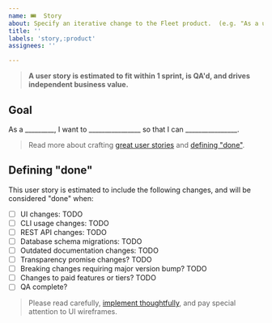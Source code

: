 ```yaml
---
name: 🎟  Story
about: Specify an iterative change to the Fleet product.  (e.g. "As a user, I want to sign in with SSO.")
title: ''
labels: 'story,:product'
assignees: ''

---
```


> **A user story is estimated to fit within 1 sprint, is QA'd, and drives independent business value.**

## Goal

<!--
| User story |
|:------------------------------------|
| As a _____________________,                             |
| I want to ___________________                           |
| so that I can ___________________.                      |

-->


As a _________, I want to ________________ so that I can ________________.

> Read more about crafting [great user stories](https://fleetdm.com/handbook/company/development-groups#drafting) and [defining "done"](https://fleetdm.com/handbook/development-groups#defining-done).

<!--  TODO: instead of these commented out goodies throughout, pull into the handbook and leave behind a link -->

<!--
### Drafting

"Drafting" is the art of defining a change and preparing it for implementation.

In the context of a product group, the DRI for defining and drafting issues for a group is the product manager, with close involvement from the designer and engineering manager.  But keep in mind that any changes we make to Fleet are a team effort, and everyone in the product group is encouraged to contribute.

> Fleet's drafting process is focused first and foremost on cire product development, but drafting can be a useful methodology for any change that benefits from planning.

#### Getting ready for development
A user story is considered "ready for development" when:
- [x] Issue created
- [ ] [Product group](https://fleetdm.com/handbook/company/product-groups) label added (e.g. `#cx`, `#mdm`)
- [ ] [Designed](https://fleetdm.com/handbook/company/why-this-way#why-do-we-use-a-wireframe-first-approach)
- [ ] [Designs reviewed](https://fleetdm.com/handbook/business-operations/ceo-handbook#calendar-audit)
- [ ] [Estimated](https://fleetdm.com/handbook/company/why-this-way#why-scrum)
- [ ] Scheduled for [development](https://fleetdm.com/handbook/company/why-this-way#why-a-three-week-cadence)

#### Writing a good user story
Good user stories are short, with clear, unambiguous language.
- What screen are they looking at?  (`As an observer on the host details page…`)
- What do they want to do? (`As an observer on the host details page, I want to run a permitted query.`) 
- Don't get hung up on the "so that I can ________" clause.  It is helpful, but optional.
- Example: "As an admin I would like to be asked for confirmation before deleting a user so that I do not accidentally delete a user."

#### Is it actually a story?
User stories are small and independently valuable.
- Is it small enough? Will this task be likely to fit in 1 sprint when estimated?
- Is it valuable enough? Will this task drive business value when released, indepenent of other tasks?


#### Providing context
User story issues contain an optional section called "Context".

This section is optional and hidden by default.  It can be included or omitted, as time allows.  As Fleet grows as an all-remote company with more asynchronous processes across timezones, we will rely on this section more and more.

Here are some examples of questions that might be helpful to answer:
- Why does this change matter more than you might think?
- What else should a contributor keep in mind when working on this change?
- Why create this user story?  Why should Fleet work on it?
- Why now?  Why prioritize this user story today?
- What is the business case?  How does this contribute to reaching Fleet's strategic goals?
- What's the problem?
- What is the current situation? Why does the current situation hurt?
- Who are the affected users?
- What are they doing right now to resolve this issue? Why is this so bad?

These questions are helpful for the product team when considering what to prioritize.  (The act of writing the answers is a lot of the value!)  But these answers can also be helpful when users or contributors (including our future selves) have questions about how best to estimate, iterate, or refine.



#### Defining "done"
The "definition of done" in a user story is written by the product manager, but the designer, engineering manager, developers, and quality assurance lead are all invited to contribute, and the accuracy and "release-ability" of an estimated user story is a team effort for everyone in the product group.

Things to consider when writing the "definition of done" for a user story:
- **Design changes** Does this story include changes to the user interface, or to how the CLI is used?  If so, those designs [will need to reviewed and revised](https://fleetdm.com/handbook/company/why-this-way#why-do-we-use-a-wireframe-first-approach) prior to estimation and before code is written.
- **Database schema migrations** Does this story require changes to the database schema and need schema migrations?  If so, those migrations will need to be written as part of the changes, and additional quality assurance will be required.
- **Out-of-date docs** How should [Fleet's documentation](https://fleetdm.com/docs) and [articles](https://fleetdm.com/articles) be updated to reflect the changes included in this user story?
  - **REST API** If the Fleet API is changing, then the [REST API docs](https://fleetdm.com/docs/using-fleet/rest-api) will need to be updated.
  - **Configuration changes** If this user story includes any changes to the way Fleet is configured, then the server configuration reference will need to be updated.
  - **Telemetry schema** If osquery-compatible tables are changing as part of this user story, then the [telemetry data model reference](https://fleetdm.com/tables) will need to be updated.
  - **Other content** What keywords should we [search for](https://github.com/fleetdm/fleet/search?q=path%3A%2Fdocs%2F+path%3A%2Farticles%2F+path%3A%2Fschema+sso&type=) to locate doc pages and articles that need updates?  List these and any other aspects/gotchas the product group should make sure are covered by the documentation.
**Changes to paid features or tiers** Does this user story add or change any paid features, or modify features' tiers? If so, describe the changes that should be made to the [pricing page](https://fleetdm.com/pricing), and make sure that code for any non-free features lives in the `ee/` directory.
- **Semantic versioning** Does this change introduce breaking changes to Fleet's REST API or CLI usage?  If so, then we need to either figure out a crafty way to maintain backwards compatibility, or discuss a major version release with the CTO (`#help-engineering` and mention `@zwass`).
- **Scope transparency** Does this change the scope of access that Fleet has on end user devices?  If so, describe this user story so that it includes the edits necessary to the [transparency guide](https://fleetdm.com/transparency).
- **Measurement?** User stories are small changes that are best served by being released as quickly as possible in order to get real world feedback, whether quantitative or qualitative.  The norm is NOT to prioritize additional analytics or measurement work.  Is it especially important for the change described by this user story to come with extra investment in measuring usage, adoption, and success?  If so, describe what measurements we need to implement, along with the current state of any existing, related measurements.
- **QA** Changes are tested by hand prior to submitting pull requests. In addition, quality assurance will do an extra QA check prior to considering this story "done".  Any special QA notes?
- **Follow-through** Is there anything in particular that we should inform others (people who aren't in this product group) about after this user story is released?  For example: communication to specific customers, tips on how best to highlight this in a release post, gotchas, etc.

### Implementation

#### Developing from wireframes
Please read carefully and [pay special attention](https://fleetdm.com/handbook/company/why-this-way#why-do-we-use-a-wireframe-first-approach) to UI wireframes.

Designs have usually gone through multiple rounds of revisions, but they could easily still be overlooking complexities or edge cases!  When you think you've discovered a blocker, communicate.  Leave a comment [mentioning the appropriate PM](https://fleetdm.com/handbook/company/development-groups) or ask for feedback at your next standup.  Then update this user story's estimation, wireframes, and "definition of done" to reflect your updated understanding. 


#### Technical sub-tasks
The simplest way to manage work is to use a single user story issue, then pass it around between contributors/asignees as seldom as possible.  For some teams, for particular user stories on a case-by-case basis, it may be worthwhile to invest additional overhead in creating separate **technical sub-task** issues.

A user story is estimated to fit within 1 sprint and drives business value when released, independent of other stories.  **Technical sub-tasks** are not.  If sub-task issues are created for a given user story, then they:
- are NOT estimated
- will NOT be looked at or QA'd by quality assurance
- will NOT, in isolation, necessarily deliver any direct, independent business value
- can be included as links in this user story's "definition of done" checklist
- are NOT the right place to post GitHub comments (instead, concentrate conversation in the top-level "user story" issue)


#### Development best practices
- Remember the user.  What would you do if you saw that error message? [🔴](https://fleetdm.com/handbook/company#empathy)
- Communicate any blockers ASAP in your group Slack channel or standup. [🟠](https://fleetdm.com/handbook/company#ownership)
- Think fast and iterate.  [🟢](https://fleetdm.com/handbook/company#results)
- If it probably works, assume it's still broken.  Assume it's your fault.  [🔵](https://fleetdm.com/handbook/company#objectivity)
- Speak up and have short toes.  Assume positive intent. [🟣](https://fleetdm.com/handbook/company#openness)

-->


## Defining "done"

This user story is estimated to include the following changes, and will be considered "done" when:

- [ ] UI changes: TODO <!-- Insert the link to the relevant Figma file describing all relevant changes. Remove this checkbox if there are no changes to the user interface. -->
- [ ] CLI usage changes: TODO <!-- Specify what changes to the CLI usage are required. Remove this checkbox if there are no changes to the CLI. -->
- [ ] REST API changes: TODO <!-- Specify what changes to the API are required.  Remove this checkbox if there are no changes necessary. -->
- [ ] Database schema migrations: TODO <!-- Specify what changes to the database schema are required. (This willl be used to change migration scripts accordingly.) Remove this checkbox if there are no changes necessary. -->
- [ ] Outdated documentation changes: TODO <!-- Specify what changes to the documentation are required. Remove this checkbox if there are no changes necessary. -->
- [ ] Transparency promise changes? TODO <!-- Remove this checkbox if there are no changes necessary. -->
- [ ] Breaking changes requiring major version bump? TODO  <!-- Breaking changes to the CLI or REST API require a major version bump, which is rarely a good idea.  Remove this checkbox if there are no changes necessary. -->
- [ ] Changes to paid features or tiers? TODO  <!-- List changes to paid features or tiers required.  Implementation of paid features should live in the `ee/` directory.  Remove this checkbox if there are no changes necessary. -->
- [ ] QA complete?

> Please read carefully, [implement thoughtfully](https://fleetdm.com/handbook/company/why-this-way/development-groups#implementation), and pay special attention to UI wireframes.

<!--
## Context
What else should contributors keep in mind when working on this change?  (Optional.)
1. 
2. 
-->
